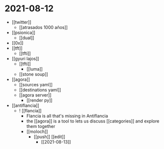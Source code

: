 # 2021-08-12

- [[twitter]]
  - [[atrasados 1000 años]]
- [[psionica]]
  - [[dual]]
- [[0x]]
- [[tft]]
  - [[tfti]]
- [[gyuri lajos]]
  - [[tfti]]
    - [[luma]]
  - [[stone soup]]
- [[agora]]
  - [[sources yaml]]
  - [[destinations yaml]]
  - [[agora server]]
    - [[render py]]
- [[antiflancia]]
  - ! [[flancia]]
    - Flancia is all that's missing in Antiflancia
    - the [[agora]] is a tool to lets us discuss [[categories]] and explore them together
    - [[moloch]]
      - [[push]] [[edit]]
        - [[2021-08-13]]